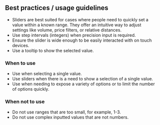 ## Best practices / usage guidelines

- Sliders are best suited for cases where people need to quickly set a value within a known range. They offer an intuitive way to adjust settings like volume, price filters, or relative distances.
- Use step intervals (integers) when precision input is required.
- Ensure the slider is wide enough to be easily interacted with on touch devices.
- Use a tooltip to show the selected value.

### When to use

- Use when selecting a single value.
- Use sliders when there is a need to show a selection of a single value.
- Use when needing to expose a variety of options or to limit the number of options quickly.

### When not to use

- Do not use ranges that are too small, for example, 1-3.
- Do not use complex inputted values that are not numbers.
